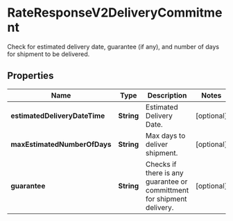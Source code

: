 

# RateResponseV2DeliveryCommitment

Check for estimated delivery date, guarantee (if any), and number of days for shipment to be delivered.

## Properties

| Name | Type | Description | Notes |
|------------ | ------------- | ------------- | -------------|
|**estimatedDeliveryDateTime** | **String** | Estimated Delivery Date. |  [optional] |
|**maxEstimatedNumberOfDays** | **String** | Max days to deliver shipment. |  [optional] |
|**guarantee** | **String** | Checks if there is any guarantee or committment for shipment delivery. |  [optional] |



